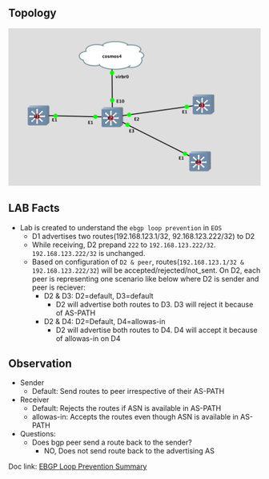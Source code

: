 ## Topology

![Topology](Topology.png)

## LAB Facts

- Lab is created to understand the `ebgp loop prevention` in `EOS`
  - D1 advertises two routes(192.168.123.1/32, 92.168.123.222/32) to D2
  - While receiving, D2 prepand `222` to `192.168.123.222/32`. `192.168.123.222/32` is unchanged.
  - Based on configuration of `D2 & peer`, routes(`192.168.123.1/32 & 192.168.123.222/32`) will be accepted/rejected/not_sent. On D2, each peer is representing one scenario like below where D2 is sender and peer is reciever:
    - D2 & D3: D2=default, D3=default
      - D2 will advertise both routes to D3. D3 will reject it because of AS-PATH
    - D2 & D4: D2=Default, D4=allowas-in
      - D2 will advertise both routes to D4. D4 will accept it because of allowas-in on D4

## Observation

- Sender
  - Default: Send routes to peer irrespective of their AS-PATH
- Receiver
  - Default: Rejects the routes if ASN is available in AS-PATH
  - allowas-in: Accepts the routes even though ASN is available in AS-PATH
- Questions:
  - Does bgp peer send a route back to the sender?
    - NO, Does not send route back to the advertising AS

Doc link: [EBGP Loop Prevention Summary](https://docs.google.com/document/d/1lWdwEuEqJTxF746HI6omcRE6ZJq_XQ-XoPKgjOR22BQ/edit#)
